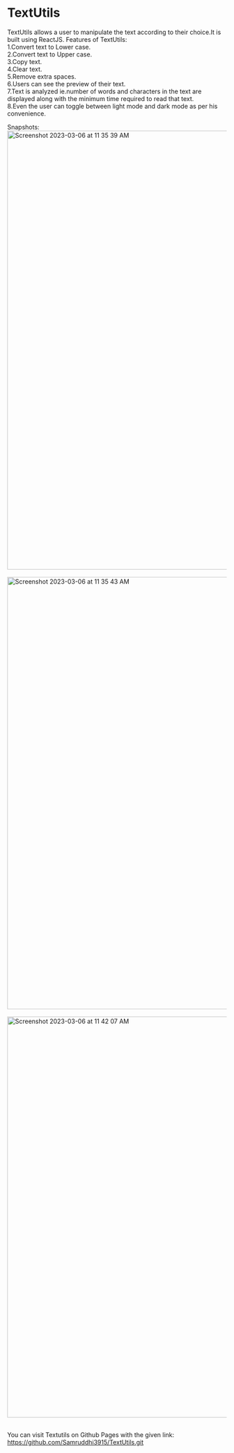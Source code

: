 # TextUtils
TextUtils allows a user to manipulate the text according to their choice.It is built using ReactJS.
Features of TextUtils:
<br>
1.Convert text to Lower case.
<br>
2.Convert text to Upper case.
<br>
3.Copy text.
<br>
4.Clear text.
<br>
5.Remove extra spaces.
<br>
6.Users can see the preview of their text.
<br>
7.Text is analyzed ie.number of words and characters in the text are displayed along with the minimum time required to read that text.
<br>
8.Even the user can toggle between light mode and dark mode as per his convenience.
<br>


Snapshots:
<br>
<img width="1008" alt="Screenshot 2023-03-06 at 11 35 39 AM" src="https://user-images.githubusercontent.com/84762358/223032051-9399ea45-ec51-4cd6-8285-726296dcc375.png">
<br>
<br>
<img width="993" alt="Screenshot 2023-03-06 at 11 35 43 AM" src="https://user-images.githubusercontent.com/84762358/223032290-88f31821-c24c-4bfd-b2a5-584301d09df4.png">
<br>
<br>
<img width="921" alt="Screenshot 2023-03-06 at 11 42 07 AM" src="https://user-images.githubusercontent.com/84762358/223032632-eefa219d-2fc3-48a5-886a-b843c7e3fe5c.png">
<br>
<br>



You can visit Textutils on Github Pages with the given link:
https://github.com/Samruddhi3915/TextUtils.git
